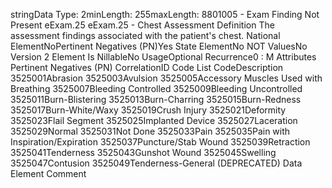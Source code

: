 

stringData Type: 2minLength: 255maxLength: 
8801005 - Exam Finding Not Present
eExam.25
eExam.25 - Chest Assessment
Definition
The assessment findings associated with the patient's chest.
National ElementNoPertinent Negatives (PN)Yes
State ElementNo
NOT ValuesNo
Version 2 Element
Is NillableNo
UsageOptional
Recurrence0 : M
Attributes
Pertinent Negatives (PN)
CorrelationID
Code List
CodeDescription
3525001Abrasion
3525003Avulsion
3525005Accessory Muscles Used with Breathing
3525007Bleeding Controlled
3525009Bleeding Uncontrolled
3525011Burn-Blistering
3525013Burn-Charring
3525015Burn-Redness
3525017Burn-White/Waxy
3525019Crush Injury
3525021Deformity
3525023Flail Segment
3525025Implanted Device
3525027Laceration
3525029Normal
3525031Not Done
3525033Pain
3525035Pain with Inspiration/Expiration
3525037Puncture/Stab Wound
3525039Retraction
3525041Tenderness
3525043Gunshot Wound
3525045Swelling
3525047Contusion
3525049Tenderness-General (DEPRECATED)
Data Element Comment
